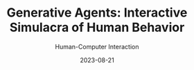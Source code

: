 ---
layout: seminar-post
title: "Generative Agents: Interactive Simulacra of Human Behavior"
subtitle: 'Human-Computer Interaction'
categories: NLP
tags: [LLM, Agent]
date: 2023-08-21
pdf_url: 'https://drive.google.com/file/d/1RzbkDFk8KL3Sl9uyKxll_U3PZYhncPnB/preview'
---